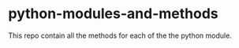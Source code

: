 # python-modules-and-methods
This repo contain all the  methods for each of the the python  module.

